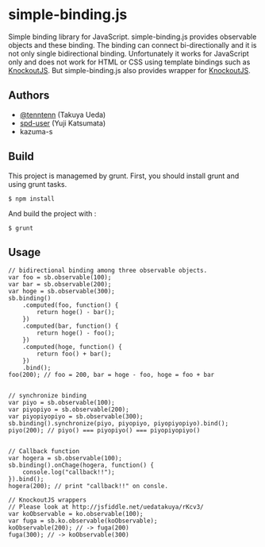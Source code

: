 simple-binding.js
=================

Simple binding library for JavaScript.
simple-binding.js provides observable objects and these binding.
The binding can connect bi-directionally and it is not only single bidirectional binding. 
Unfortunately it works for JavaScript only and does not work for HTML or CSS using template bindings such as [KnockoutJS](http://knockoutjs.com/).
But simple-binding.js also provides wrapper for [KnockoutJS](http://knockoutjs.com/).

Authors
-------------
* [@tenntenn](https://twitter.com/tenntenn) (Takuya Ueda)
* [spd-user](http://github.com/spd-user/) (Yuji Katsumata)
* kazuma-s


Build
-------------

This project is managemed by grunt.
First, you should install grunt and using grunt tasks.

    $ npm install

And build the project with :

    $ grunt


Usage
-------------

    // bidirectional binding among three observable objects.
    var foo = sb.observable(100);
    var bar = sb.observable(200);
    var hoge = sb.observable(300);
    sb.binding()
        .computed(foo, function() {
            return hoge() - bar();
        })
        .computed(bar, function() {
            return hoge() - foo();
        })
        .computed(hoge, function() {
            return foo() + bar();
        })
        .bind();
    foo(200); // foo = 200, bar = hoge - foo, hoge = foo + bar


    // synchronize binding
    var piyo = sb.observable(100);
    var piyopiyo = sb.observable(200);
    var piyopiyopiyo = sb.observable(300);
    sb.binding().synchronize(piyo, piyopiyo, piyopiyopiyo).bind();
    piyo(200); // piyo() === piyopiyo() === piyopiyopiyo()


    // Callback function
    var hogera = sb.observable(100);
    sb.binding().onChage(hogera, function() {
        console.log("callback!!");
    }).bind();
    hogera(200); // print "callback!!" on consle.

    // KnockoutJS wrappers
    // Please look at http://jsfiddle.net/uedatakuya/rKcv3/
    var koObservable = ko.observable(100);
    var fuga = sb.ko.observable(koObservable); 
    koObservable(200); // -> fuga(200)
    fuga(300); // -> koObservable(300)
